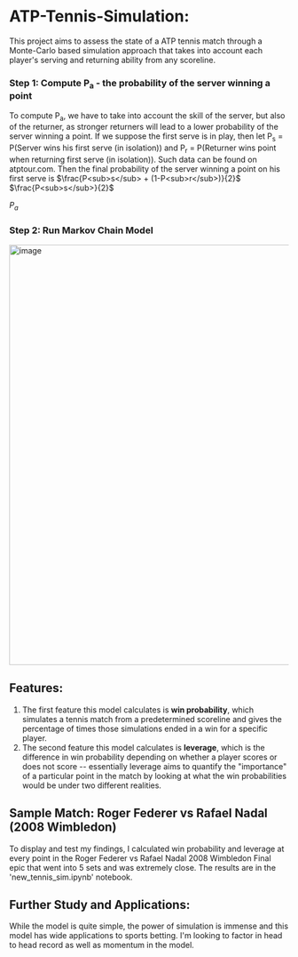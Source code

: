 # ATP-Tennis-Simulation:
This project aims to assess the state of a ATP tennis match through a Monte-Carlo based simulation approach that takes into account each player's serving and returning ability from any scoreline. 

### Step 1: Compute P<sub>a</sub> - the probability of the server winning a point
To compute P<sub>a</sub>, we have to take into account the skill of the server, but also of the returner, as stronger returners will lead to a lower probability of the server winning a point. If we suppose the first serve is in play, then let P<sub>s</sub> = P(Server wins his first serve (in isolation)) and P<sub>r</sub> = P(Returner wins point when returning first serve (in isolation)). Such data can be found on atptour.com. Then the final probability of the server winning a point on his first serve is $\frac{P<sub>s</sub> + (1-P<sub>r</sub>)}{2}$
$\frac{P<sub>s</sub>}{2}$

${P_a}$



### Step 2: Run Markov Chain Model
<img width="756" alt="image" src="https://github.com/user-attachments/assets/8f0bc5f5-ad1b-48b4-b418-adac1d5c83b7">

## Features:

1) The first feature this model calculates is **win probability**, which simulates a tennis match from a predetermined scoreline and gives the percentage of times those simulations ended in a win for a specific player.
2) The second feature this model calculates is **leverage**, which is the difference in win probability depending on whether a player scores or does not score -- essentially leverage aims to quantify the "importance" of a particular point in the match by looking at what the win probabilities would be under two different realities.

## Sample Match: Roger Federer vs Rafael Nadal (2008 Wimbledon)

To display and test my findings, I calculated win probability and leverage at every point in the Roger Federer vs Rafael Nadal 2008 Wimbledon Final epic that went into 5 sets and was extremely close. The results are in the 'new_tennis_sim.ipynb' notebook.

## Further Study and Applications:

While the model is quite simple, the power of simulation is immense and this model has wide applications to sports betting. I'm looking to factor in head to head record as well as momentum in the model.
